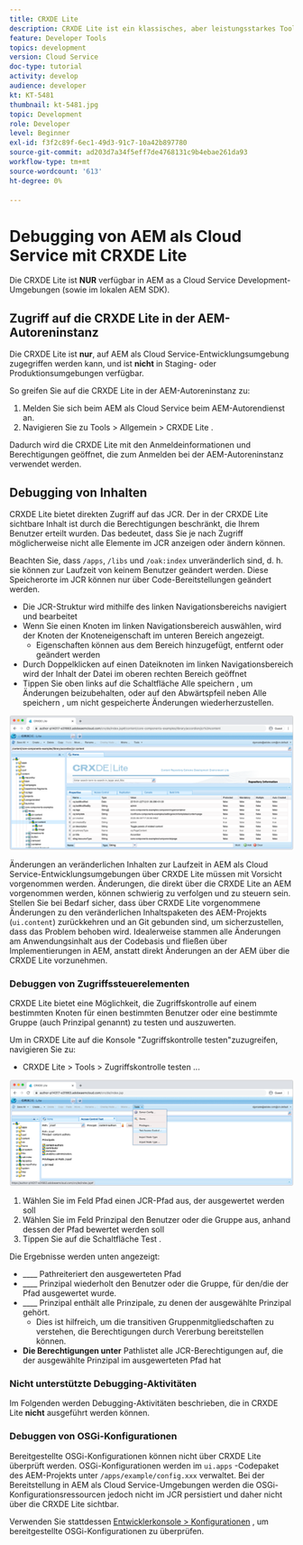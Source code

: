 ```yaml
---
title: CRXDE Lite
description: CRXDE Lite ist ein klassisches, aber leistungsstarkes Tool zum Debugging von AEM als Cloud Service-Entwicklungsumgebungen. CRXDE Lite bietet eine Reihe von Funktionen, die das Debugging von der Überprüfung aller Ressourcen und Eigenschaften, der Bearbeitung der veränderlichen Teile des JCR und der Prüfung von Berechtigungen unterstützen.
feature: Developer Tools
topics: development
version: Cloud Service
doc-type: tutorial
activity: develop
audience: developer
kt: KT-5481
thumbnail: kt-5481.jpg
topic: Development
role: Developer
level: Beginner
exl-id: f3f2c89f-6ec1-49d3-91c7-10a42b897780
source-git-commit: ad203d7a34f5eff7de4768131c9b4ebae261da93
workflow-type: tm+mt
source-wordcount: '613'
ht-degree: 0%

---
```


# Debugging von AEM als Cloud Service mit CRXDE Lite

Die CRXDE Lite ist __NUR__ verfügbar in AEM as a Cloud Service Development-Umgebungen (sowie im lokalen AEM SDK).

## Zugriff auf die CRXDE Lite in der AEM-Autoreninstanz

Die CRXDE Lite ist __nur__, auf AEM als Cloud Service-Entwicklungsumgebung zugegriffen werden kann, und ist __nicht__ in Staging- oder Produktionsumgebungen verfügbar.

So greifen Sie auf die CRXDE Lite in der AEM-Autoreninstanz zu:

1. Melden Sie sich beim AEM als Cloud Service beim AEM-Autorendienst an.
1. Navigieren Sie zu Tools > Allgemein > CRXDE Lite .

Dadurch wird die CRXDE Lite mit den Anmeldeinformationen und Berechtigungen geöffnet, die zum Anmelden bei der AEM-Autoreninstanz verwendet werden.

## Debugging von Inhalten

CRXDE Lite bietet direkten Zugriff auf das JCR. Der in der CRXDE Lite sichtbare Inhalt ist durch die Berechtigungen beschränkt, die Ihrem Benutzer erteilt wurden. Das bedeutet, dass Sie je nach Zugriff möglicherweise nicht alle Elemente im JCR anzeigen oder ändern können.

Beachten Sie, dass `/apps`, `/libs` und `/oak:index` unveränderlich sind, d. h. sie können zur Laufzeit von keinem Benutzer geändert werden. Diese Speicherorte im JCR können nur über Code-Bereitstellungen geändert werden.

+ Die JCR-Struktur wird mithilfe des linken Navigationsbereichs navigiert und bearbeitet
+ Wenn Sie einen Knoten im linken Navigationsbereich auswählen, wird der Knoten der Knoteneigenschaft im unteren Bereich angezeigt.
   + Eigenschaften können aus dem Bereich hinzugefügt, entfernt oder geändert werden
+ Durch Doppelklicken auf einen Dateiknoten im linken Navigationsbereich wird der Inhalt der Datei im oberen rechten Bereich geöffnet
+ Tippen Sie oben links auf die Schaltfläche Alle speichern , um Änderungen beizubehalten, oder auf den Abwärtspfeil neben Alle speichern , um nicht gespeicherte Änderungen wiederherzustellen.

![CRXDE Lite - Debugging von Inhalten](./assets/crxde-lite/debugging-content.png)

Änderungen an veränderlichen Inhalten zur Laufzeit in AEM als Cloud Service-Entwicklungsumgebungen über CRXDE Lite müssen mit Vorsicht vorgenommen werden.
Änderungen, die direkt über die CRXDE Lite an AEM vorgenommen werden, können schwierig zu verfolgen und zu steuern sein. Stellen Sie bei Bedarf sicher, dass über CRXDE Lite vorgenommene Änderungen zu den veränderlichen Inhaltspaketen des AEM-Projekts (`ui.content`) zurückkehren und an Git gebunden sind, um sicherzustellen, dass das Problem behoben wird. Idealerweise stammen alle Änderungen am Anwendungsinhalt aus der Codebasis und fließen über Implementierungen in AEM, anstatt direkt Änderungen an der AEM über die CRXDE Lite vorzunehmen.

### Debuggen von Zugriffssteuerelementen

CRXDE Lite bietet eine Möglichkeit, die Zugriffskontrolle auf einem bestimmten Knoten für einen bestimmten Benutzer oder eine bestimmte Gruppe (auch Prinzipal genannt) zu testen und auszuwerten.

Um in CRXDE Lite auf die Konsole &quot;Zugriffskontrolle testen&quot;zuzugreifen, navigieren Sie zu:

+ CRXDE Lite > Tools > Zugriffskontrolle testen ...

![CRXDE Lite - Zugriffskontrolle testen](./assets/crxde-lite/permissions__test-access-control.png)

1. Wählen Sie im Feld Pfad einen JCR-Pfad aus, der ausgewertet werden soll
1. Wählen Sie im Feld Prinzipal den Benutzer oder die Gruppe aus, anhand dessen der Pfad bewertet werden soll
1. Tippen Sie auf die Schaltfläche Test .

Die Ergebnisse werden unten angezeigt:

+ ____ Pathreiteriert den ausgewerteten Pfad
+ ____ Prinzipal wiederholt den Benutzer oder die Gruppe, für den/die der Pfad ausgewertet wurde.
+ ____ Prinzipal enthält alle Prinzipale, zu denen der ausgewählte Prinzipal gehört.
   + Dies ist hilfreich, um die transitiven Gruppenmitgliedschaften zu verstehen, die Berechtigungen durch Vererbung bereitstellen können.
+ __Die Berechtigungen unter__ Pathlistet alle JCR-Berechtigungen auf, die der ausgewählte Prinzipal im ausgewerteten Pfad hat

### Nicht unterstützte Debugging-Aktivitäten

Im Folgenden werden Debugging-Aktivitäten beschrieben, die in CRXDE Lite __nicht__ ausgeführt werden können.

### Debuggen von OSGi-Konfigurationen

Bereitgestellte OSGi-Konfigurationen können nicht über CRXDE Lite überprüft werden. OSGi-Konfigurationen werden im `ui.apps` -Codepaket des AEM-Projekts unter `/apps/example/config.xxx` verwaltet. Bei der Bereitstellung in AEM als Cloud Service-Umgebungen werden die OSGi-Konfigurationsressourcen jedoch nicht im JCR persistiert und daher nicht über die CRXDE Lite sichtbar.

Verwenden Sie stattdessen [Entwicklerkonsole > Konfigurationen](./developer-console.md#configurations) , um bereitgestellte OSGi-Konfigurationen zu überprüfen.
